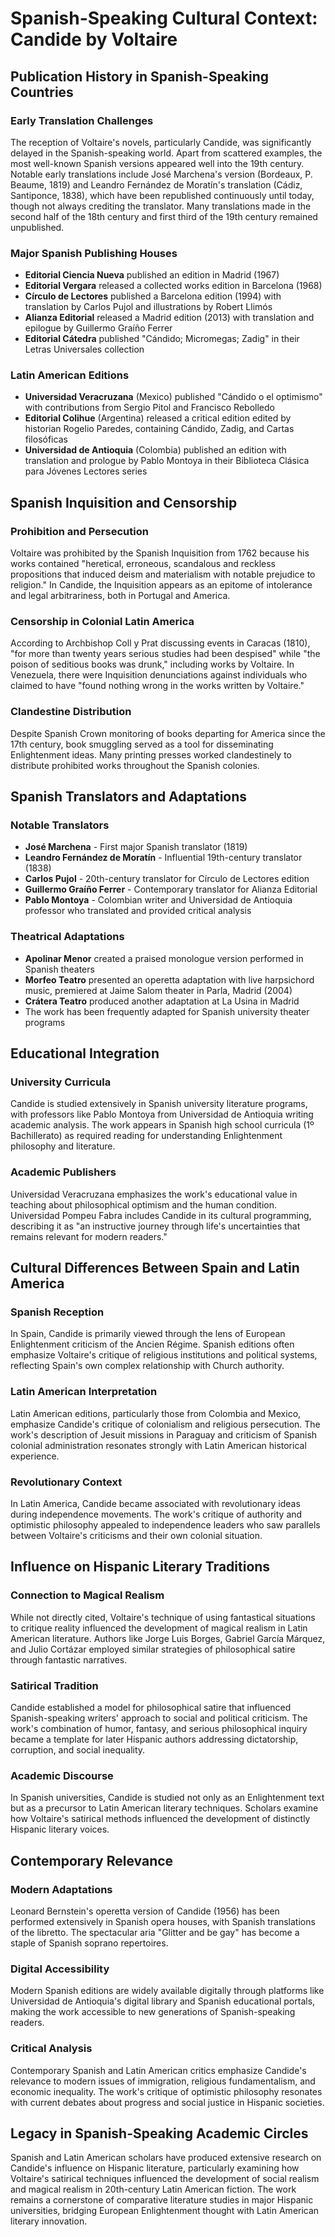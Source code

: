 # Spanish-Speaking Cultural Context: Candide by Voltaire

## Publication History in Spanish-Speaking Countries

### Early Translation Challenges
The reception of Voltaire's novels, particularly Candide, was significantly delayed in the Spanish-speaking world. Apart from scattered examples, the most well-known Spanish versions appeared well into the 19th century. Notable early translations include José Marchena's version (Bordeaux, P. Beaume, 1819) and Leandro Fernández de Moratín's translation (Cádiz, Santiponce, 1838), which have been republished continuously until today, though not always crediting the translator. Many translations made in the second half of the 18th century and first third of the 19th century remained unpublished.

### Major Spanish Publishing Houses
- **Editorial Ciencia Nueva** published an edition in Madrid (1967)
- **Editorial Vergara** released a collected works edition in Barcelona (1968)
- **Círculo de Lectores** published a Barcelona edition (1994) with translation by Carlos Pujol and illustrations by Robert Llimós
- **Alianza Editorial** released a Madrid edition (2013) with translation and epilogue by Guillermo Graíño Ferrer
- **Editorial Cátedra** published "Cándido; Micromegas; Zadig" in their Letras Universales collection

### Latin American Editions
- **Universidad Veracruzana** (Mexico) published "Cándido o el optimismo" with contributions from Sergio Pitol and Francisco Rebolledo
- **Editorial Colihue** (Argentina) released a critical edition edited by historian Rogelio Paredes, containing Cándido, Zadig, and Cartas filosóficas
- **Universidad de Antioquia** (Colombia) published an edition with translation and prologue by Pablo Montoya in their Biblioteca Clásica para Jóvenes Lectores series

## Spanish Inquisition and Censorship

### Prohibition and Persecution
Voltaire was prohibited by the Spanish Inquisition from 1762 because his works contained "heretical, erroneous, scandalous and reckless propositions that induced deism and materialism with notable prejudice to religion." In Candide, the Inquisition appears as an epitome of intolerance and legal arbitrariness, both in Portugal and America.

### Censorship in Colonial Latin America
According to Archbishop Coll y Prat discussing events in Caracas (1810), "for more than twenty years serious studies had been despised" while "the poison of seditious books was drunk," including works by Voltaire. In Venezuela, there were Inquisition denunciations against individuals who claimed to have "found nothing wrong in the works written by Voltaire."

### Clandestine Distribution
Despite Spanish Crown monitoring of books departing for America since the 17th century, book smuggling served as a tool for disseminating Enlightenment ideas. Many printing presses worked clandestinely to distribute prohibited works throughout the Spanish colonies.

## Spanish Translators and Adaptations

### Notable Translators
- **José Marchena** - First major Spanish translator (1819)
- **Leandro Fernández de Moratín** - Influential 19th-century translator (1838)
- **Carlos Pujol** - 20th-century translator for Círculo de Lectores edition
- **Guillermo Graíño Ferrer** - Contemporary translator for Alianza Editorial
- **Pablo Montoya** - Colombian writer and Universidad de Antioquia professor who translated and provided critical analysis

### Theatrical Adaptations
- **Apolinar Menor** created a praised monologue version performed in Spanish theaters
- **Morfeo Teatro** presented an operetta adaptation with live harpsichord music, premiered at Jaime Salom theater in Parla, Madrid (2004)
- **Crátera Teatro** produced another adaptation at La Usina in Madrid
- The work has been frequently adapted for Spanish university theater programs

## Educational Integration

### University Curricula
Candide is studied extensively in Spanish university literature programs, with professors like Pablo Montoya from Universidad de Antioquia writing academic analysis. The work appears in Spanish high school curricula (1º Bachillerato) as required reading for understanding Enlightenment philosophy and literature.

### Academic Publishers
Universidad Veracruzana emphasizes the work's educational value in teaching about philosophical optimism and the human condition. Universidad Pompeu Fabra includes Candide in its cultural programming, describing it as "an instructive journey through life's uncertainties that remains relevant for modern readers."

## Cultural Differences Between Spain and Latin America

### Spanish Reception
In Spain, Candide is primarily viewed through the lens of European Enlightenment criticism of the Ancien Régime. Spanish editions often emphasize Voltaire's critique of religious institutions and political systems, reflecting Spain's own complex relationship with Church authority.

### Latin American Interpretation
Latin American editions, particularly those from Colombia and Mexico, emphasize Candide's critique of colonialism and religious persecution. The work's description of Jesuit missions in Paraguay and criticism of Spanish colonial administration resonates strongly with Latin American historical experience.

### Revolutionary Context
In Latin America, Candide became associated with revolutionary ideas during independence movements. The work's critique of authority and optimistic philosophy appealed to independence leaders who saw parallels between Voltaire's criticisms and their own colonial situation.

## Influence on Hispanic Literary Traditions

### Connection to Magical Realism
While not directly cited, Voltaire's technique of using fantastical situations to critique reality influenced the development of magical realism in Latin American literature. Authors like Jorge Luis Borges, Gabriel García Márquez, and Julio Cortázar employed similar strategies of philosophical satire through fantastic narratives.

### Satirical Tradition
Candide established a model for philosophical satire that influenced Spanish-speaking writers' approach to social and political criticism. The work's combination of humor, fantasy, and serious philosophical inquiry became a template for later Hispanic authors addressing dictatorship, corruption, and social inequality.

### Academic Discourse
In Spanish universities, Candide is studied not only as an Enlightenment text but as a precursor to Latin American literary techniques. Scholars examine how Voltaire's satirical methods influenced the development of distinctly Hispanic literary voices.

## Contemporary Relevance

### Modern Adaptations
Leonard Bernstein's operetta version of Candide (1956) has been performed extensively in Spanish opera houses, with Spanish translations of the libretto. The spectacular aria "Glitter and be gay" has become a staple of Spanish soprano repertoires.

### Digital Accessibility
Modern Spanish editions are widely available digitally through platforms like Universidad de Antioquia's digital library and Spanish educational portals, making the work accessible to new generations of Spanish-speaking readers.

### Critical Analysis
Contemporary Spanish and Latin American critics emphasize Candide's relevance to modern issues of immigration, religious fundamentalism, and economic inequality. The work's critique of optimistic philosophy resonates with current debates about progress and social justice in Hispanic societies.

## Legacy in Spanish-Speaking Academic Circles

Spanish and Latin American scholars have produced extensive research on Candide's influence on Hispanic literature, particularly examining how Voltaire's satirical techniques influenced the development of social realism and magical realism in 20th-century Latin American fiction. The work remains a cornerstone of comparative literature studies in major Hispanic universities, bridging European Enlightenment thought with Latin American literary innovation.